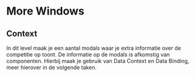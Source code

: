 # More Windows
## Context
In dit level maak je een aantal modals waar je extra informatie over de competitie op toont.
De informatie op de modals is afkomstig van componenten. Hierbij maak je gebruik van Data Context en Data Binding, meer hierover in de volgende taken.
